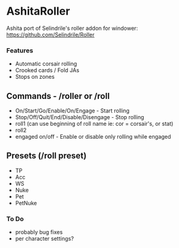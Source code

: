 # AshitaRoller
Ashita port of Selindrile's roller addon for windower: https://github.com/Selindrile/Roller  

### Features  
- Automatic corsair rolling
- Crooked cards / Fold JAs
- Stops on zones

## Commands - /roller or /roll  
- On/Start/Go/Enable/On/Engage - Start rolling  
- Stop/Off/Quit/End/Disable/Disengage - Stop rolling  
- roll1 <roll> (can use beginning of roll name ie: cor = corsair's, or stat)
- roll2 <roll>
- engaged on/off - Enable or disable only rolling while engaged

## Presets (/roll preset)  
- TP   
- Acc  
- WS  
- Nuke  
- Pet  
- PetNuke  


### To Do
- probably bug fixes
- per character settings?